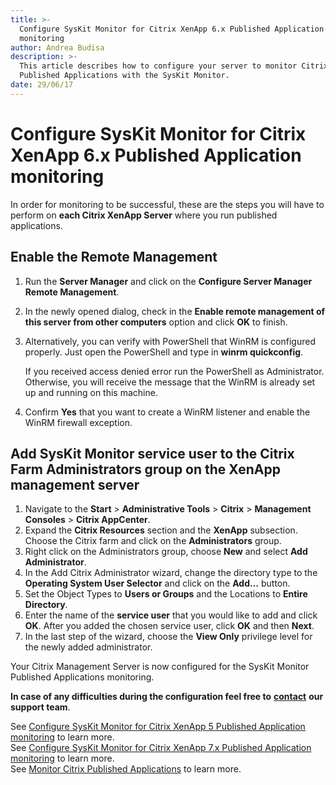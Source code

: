 ```yaml
---
title: >-
  Configure SysKit Monitor for Citrix XenApp 6.x Published Application
  monitoring
author: Andrea Budisa
description: >-
  This article describes how to configure your server to monitor Citrix
  Published Applications with the SysKit Monitor.
date: 29/06/17
---
```


# Configure SysKit Monitor for Citrix XenApp 6.x Published Application monitoring

In order for monitoring to be successful, these are the steps you will have to perform on **each Citrix XenApp Server** where you run published applications.

## Enable the Remote Management

1. Run the **Server Manager** and click on the **Configure Server Manager Remote Management**.
2. In the newly opened dialog, check in the **Enable remote management of this server from other computers** option and click **OK** to finish.
3. Alternatively, you can verify with PowerShell that WinRM is configured properly. Just open the PowerShell and type in **winrm quickconfig**.

   If you received access denied error run the PowerShell as Administrator. Otherwise, you will receive the message that the WinRM is already set up and running on this machine.

4. Confirm **Yes** that you want to create a WinRM listener and enable the WinRM firewall exception.

## Add SysKit Monitor service user to the Citrix Farm Administrators group on the XenApp management server

1. Navigate to the **Start** &gt; **Administrative Tools** &gt; **Citrix** &gt; **Management Consoles** &gt; **Citrix AppCenter**.
2. Expand the **Citrix Resources** section and the **XenApp** subsection. Choose the Citrix farm and click on the **Administrators** group.
3. Right click on the Administrators group, choose **New** and select **Add Administrator**.
4. In the Add Citrix Administrator wizard, change the directory type to the **Operating System User Selector** and click on the **Add…** button.
5. Set the Object Types to **Users or Groups** and the Locations to **Entire Directory**.
6. Enter the name of the **service user** that you would like to add and click **OK**. After you added the chosen service user, click **OK** and then **Next**.
7. In the last step of the wizard, choose the **View Only** privilege level for the newly added administrator.

Your Citrix Management Server is now configured for the SysKit Monitor Published Applications monitoring.

**In case of any difficulties during the configuration feel free to** [**contact**](https://www.syskit.com/company/contact-us) **our support team**.

See [Configure SysKit Monitor for Citrix XenApp 5 Published Application monitoring](monitor-citrix-xenapp5-published-applications.md) to learn more.  
See [Configure SysKit Monitor for Citrix XenApp 7.x Published Application monitoring](monitor-citrix-xenapp7-published-applications.md) to learn more.  
See [Monitor Citrix Published Applications](monitor-citrix-published-applications.md) to learn more.

